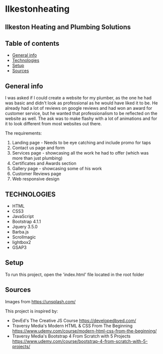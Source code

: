 # Ilkestonheating

## Ilkeston Heating and Plumbing Solutions

## Table of contents
* [General info](#general-info)
* [Technologies](#technologies)
* [Setup](#setup)
* [Sources](#sources)


## General info 


I was asked if I could create a website for my plumber, as the one he had was basic and didn't look as professional as he would have liked it to be. He already had
a lot of reviews on google reviews and had won an award for customer service, but he wanted that professionalism to be reflected on the website as well. The ask was to make
flashy with a lot of animations and for it to look different from most websites out there. 

The requirements:
1. Landing page - Needs to be eye catching and include promo for taps
2. Contact us page and form
3. Services page - showcasing all the work he had to offer (which was more than just plumbing)
4. Certificates and Awards section
5. Gallery page - showcasing some of his work
6. Customer Reviews page
7. Web responsive design



## TECHNOLOGIES

- HTML
- CSS3
- JavaScript
- Bootstrap 4.1.1
- Jquery 3.5.0
- Barba.js
- Scrollmagic
- lightbox2
- GSAP3


## Setup
To run this project, open the 'index.html' file located  in the root folder


## Sources
Images from https://unsplash.com/

This project is inspired by: 
- DevEd's The Creative JS Course https://developedbyed.com/
- Traversy Media's Modern HTML & CSS From The Beginning https://www.udemy.com/course/modern-html-css-from-the-beginning/
- Traversy Media's Bootstrap 4 From Scratch with 5 Projects https://www.udemy.com/course/bootstrap-4-from-scratch-with-5-projects/

